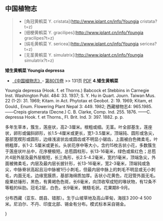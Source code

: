 

## 中国植物志

> * [角冠黄鹌菜  Y.  cristata](http://www.iplant.cn/info/Youngia cristata?t=z)
> * [细梗黄鹌菜  Y.  gracilipes](http://www.iplant.cn/info/Youngia gracilipes?t=z)
> * [绢毛黄鹌菜  Y.  sericea](http://www.iplant.cn/info/Youngia sericea?t=z)
> * [无茎黄鹌菜  Y.  simulatrix](http://www.iplant.cn/info/Youngia simulatrix?t=z)


**矮生黄鹌菜 Youngia depressa**

* [《中国植物志》](http://www.iplant.cn/frps)- [第80(1)卷](http://www.iplant.cn/frps/vol/80(1)) >> 131页 [PDF](http://www.iplant.cn/frps/pdf/80(1)/131.PDF)
**4.矮生黄鹌菜**

Youngia depressa (Hook. f. et Thorns.) Babcock et Stebbins in Carnegie Inst. Washington Publ. 484: 33. 1937; S. Y. Hu in Quart. Journ. Taiwan Mus. 22 (1-2): 31. 1969; Kitam. in Act. Phytotax et Geobot. 2: 19. 1969; Kitam, et Gould., Enum. Flowering Plant Nepal 3: 449. 1982; 西藏植物志4: 965.1985. ——Crepis glomerata (Decne.) C. B. Clarke, Comp. Ind. 255. 1876. ——C. depressa Hook. f. et Thorns., Fl. Brit. Ind. 3: 397. 1882. p. p.

多年生草本，簇生，莲座状，高2-3厘米。根粗或细。无茎。叶全部基生，莲座状，卵形或偏斜卵形，长1.5-4厘米或更长，宽1-3.5厘米，顶端钝、圆形或急尖，基部宽楔形或圆形，边缘浅波状齿或圆齿或不明显小锯齿，上面被白色微柔毛，叶柄粗厚，长1-2. 5厘米或更长。头状花序中等大小，含约15枚舌状小花，多数簇生于莲座状叶丛中，花序梗极短。总苞圆柱形，长13-16毫米，绿色或紫红色；总苞片4层外层及最外层极短，长三角形，长2.5-4.2毫米，宽约1毫米，顶端急尖，外面被微柔毛，内层及最内层长披针形，长13-16毫米，宽2-3毫米，顶端钝或急尖，中脉脊状高起且沿中脉被1行小刺毛，但最内层中脉上的刺毛不明显或无小刺毛，内面无毛，边缘宽膜质，基部海绵质加厚。舌状小花黄色，花冠管外面无毛。瘦果纺锤形，黑色，有黄褐色色斑，长6毫米，向顶收窄成短的喙状物，有12条不等粗的纵肋。冠毛2层，白色，长9毫米，微糙毛状。花果期8-9月。

分布西藏（亚东、朗县、错那）。生于山坡草地及高山草甸，海拔3 200-4 500米。尼泊尔、不丹、印度北部、锡金有分布。模式标本采自锡金。

}